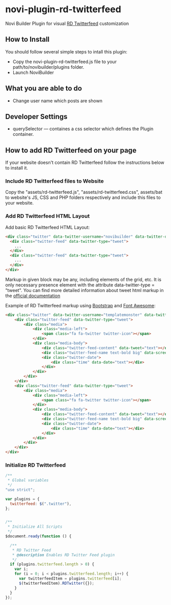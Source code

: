 # novi-plugin-rd-twitterfeed
Novi Builder Plugin for visual [RD Twitterfeed](https://github.com/TemplatemonsterPlugins/rd-twitterfeed) customization

## How to Install
You should follow several simple steps to intall this plugin:
* Copy the novi-plugin-rd-twitterfeed.js file to your path/to/novibuilder/plugins folder.
* Launch NoviBuilder
 
## What you are able to do
* Change user name which posts are shown
 
## Developer Settings
* querySelector — containes a css selector which defines the Plugin container.

## How to add RD Twitterfeed on your page
If your website doesn't contain RD Twitterfeed follow the instructions below to install it.

### Include RD Twitterfeed files to Website
Copy the "assets/rd-twitterfeed.js", "assets/rd-twitterfeed.css", assets/bat to website's JS, CSS and PHP folders respectively and include this files to your website.

### Add RD Twitterfeed HTML Layout
Add basic RD Twitterfeed HTML Layout:

```html
<div class="twitter" data-twitter-username="novibuilder" data-twitter-date-hours=" hours ago" data-twitter-date-minutes=" minutes ago">
  <div class="twitter-feed" data-twitter-type="tweet">
    ...
  </div>
  <div class="twitter-feed" data-twitter-type="tweet">
    ...
  </div>
</div>
```

Markup in given block may be any, including elements of the grid, etc. It is only necessary presence element with the attribute data-twitter-type = "tweet".
You can find more detailed information about tweet html markup in the [official documentation](https://github.com/TemplatemonsterPlugins/rd-twitterfeed)

Example of RD Twitterfeed markup using [Bootstrap](http://getbootstrap.com/) and [Font Awesome](http://fontawesome.io/):
```html
<div class="twitter" data-twitter-username="templatemonster" data-twitter-date-hours=" hours ago" data-twitter-date-minutes=" minutes ago">
    <div class="twitter-feed" data-twitter-type="tweet">
        <div class="media">
            <div class="media-left">
                <span class="fa fa-twitter twitter-icon"></span>
            </div>
            <div class="media-body">
                <div class="twitter-feed-content" data-tweet="text"></div>
                <div class="twitter-feed-name text-bold big" data-screen_name="text"></div>
                <div class="twitter-date">
                    <div class="time" data-date="text"></div>
                </div>
            </div>
        </div>
    </div>
    <div class="twitter-feed" data-twitter-type="tweet">
        <div class="media">
            <div class="media-left">
                <span class="fa fa-twitter twitter-icon"></span>
            </div>
            <div class="media-body">
                <div class="twitter-feed-content" data-tweet="text"></div>
                <div class="twitter-feed-name text-bold big" data-screen_name="text"></div>
                <div class="twitter-date">
                    <div class="time" data-date="text"></div>
                </div>
            </div>
        </div>
    </div>
</div>
```

### Initialize RD Twitterfeed
```js
/**
 * Global variables
 */
"use strict";

var plugins = {
  twitterfeed: $(".twitter"),
};


/**
 * Initialize All Scripts
 */
$document.ready(function () {

  /**
   * RD Twitter Feed
   * @description Enables RD Twitter Feed plugin
   */
  if (plugins.twitterfeed.length > 0) {
    var i;
    for (i = 0; i < plugins.twitterfeed.length; i++) {
      var twitterfeedItem = plugins.twitterfeed[i];
      $(twitterfeedItem).RDTwitter({});
    }
  }
});
```
